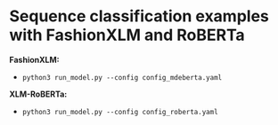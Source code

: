 # Sequence classification examples with FashionXLM and RoBERTa

**FashionXLM:**
- `python3 run_model.py --config config_mdeberta.yaml`

**XLM-RoBERTa:**
- `python3 run_model.py --config config_roberta.yaml`
